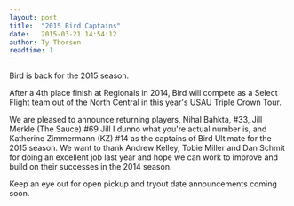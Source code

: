 ```yaml
---
layout: post
title:  "2015 Bird Captains"
date:   2015-03-21 14:54:12
author: Ty Thorsen
readtime: 1
---
```


Bird is back for the 2015 season.

After a 4th place finish at Regionals in 2014, Bird will compete as a Select Flight team out of the North Central in this year's USAU Triple Crown Tour.

<!--more-->

We are pleased to announce returning players, Nihal Bahkta, #33, Jill Merkle (The Sauce) #69 Jill I dunno what you're actual number is, and Katherine Zimmermann (KZ) #14 as the captains of Bird Ultimate for the 2015 season.  We want to thank Andrew Kelley, Tobie Miller and Dan Schmit for doing an excellent job last year and hope we can work to improve and build on their successes in the 2014 season.

Keep an eye out for open pickup and tryout date announcements coming soon.